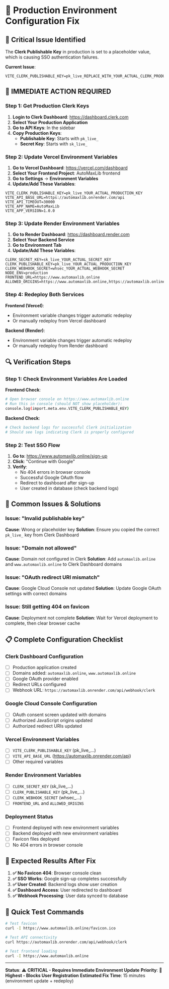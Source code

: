 # 🔧 Production Environment Configuration Fix

## 🎯 Critical Issue Identified

The **Clerk Publishable Key** in production is set to a placeholder value, which is causing SSO authentication failures.

**Current Issue**:
```env
VITE_CLERK_PUBLISHABLE_KEY=pk_live_REPLACE_WITH_YOUR_ACTUAL_CLERK_PRODUCTION_KEY
```

## 🚨 IMMEDIATE ACTION REQUIRED

### Step 1: Get Production Clerk Keys

1. **Login to Clerk Dashboard**: https://dashboard.clerk.com
2. **Select Your Production Application**
3. **Go to API Keys**: In the sidebar
4. **Copy Production Keys**:
   - **Publishable Key**: Starts with `pk_live_`
   - **Secret Key**: Starts with `sk_live_`

### Step 2: Update Vercel Environment Variables

1. **Go to Vercel Dashboard**: https://vercel.com/dashboard
2. **Select Your Frontend Project**: AutoMaxLib frontend
3. **Go to Settings** → **Environment Variables**
4. **Update/Add These Variables**:

```env
VITE_CLERK_PUBLISHABLE_KEY=pk_live_YOUR_ACTUAL_PRODUCTION_KEY
VITE_API_BASE_URL=https://automaxlib.onrender.com/api
VITE_API_TIMEOUT=30000
VITE_APP_NAME=AutoMaxLib
VITE_APP_VERSION=1.0.0
```

### Step 3: Update Render Environment Variables

1. **Go to Render Dashboard**: https://dashboard.render.com
2. **Select Your Backend Service**
3. **Go to Environment Tab**
4. **Update/Add These Variables**:

```env
CLERK_SECRET_KEY=sk_live_YOUR_ACTUAL_SECRET_KEY
CLERK_PUBLISHABLE_KEY=pk_live_YOUR_ACTUAL_PRODUCTION_KEY
CLERK_WEBHOOK_SECRET=whsec_YOUR_ACTUAL_WEBHOOK_SECRET
NODE_ENV=production
FRONTEND_URL=https://www.automaxlib.online
ALLOWED_ORIGINS=https://www.automaxlib.online,https://automaxlib.online
```

### Step 4: Redeploy Both Services

**Frontend (Vercel)**:
- Environment variable changes trigger automatic redeploy
- Or manually redeploy from Vercel dashboard

**Backend (Render)**:
- Environment variable changes trigger automatic redeploy
- Or manually redeploy from Render dashboard

## 🔍 Verification Steps

### Step 1: Check Environment Variables Are Loaded

**Frontend Check**:
```bash
# Open browser console on https://www.automaxlib.online
# Run this in console (should NOT show placeholder):
console.log(import.meta.env.VITE_CLERK_PUBLISHABLE_KEY)
```

**Backend Check**:
```bash
# Check backend logs for successful Clerk initialization
# Should see logs indicating Clerk is properly configured
```

### Step 2: Test SSO Flow

1. **Go to**: https://www.automaxlib.online/sign-up
2. **Click**: "Continue with Google"
3. **Verify**: 
   - No 404 errors in browser console
   - Successful Google OAuth flow
   - Redirect to dashboard after sign-up
   - User created in database (check backend logs)

## 🚨 Common Issues & Solutions

### Issue: "Invalid publishable key"
**Cause**: Wrong or placeholder key
**Solution**: Ensure you copied the correct `pk_live_` key from Clerk Dashboard

### Issue: "Domain not allowed"
**Cause**: Domain not configured in Clerk
**Solution**: Add `automaxlib.online` and `www.automaxlib.online` to Clerk Dashboard domains

### Issue: "OAuth redirect URI mismatch"
**Cause**: Google Cloud Console not updated
**Solution**: Update Google OAuth settings with correct domains

### Issue: Still getting 404 on favicon
**Cause**: Deployment not complete
**Solution**: Wait for Vercel deployment to complete, then clear browser cache

## 📋 Complete Configuration Checklist

### Clerk Dashboard Configuration
- [ ] Production application created
- [ ] Domains added: `automaxlib.online`, `www.automaxlib.online`
- [ ] Google OAuth provider enabled
- [ ] Redirect URLs configured
- [ ] Webhook URL: `https://automaxlib.onrender.com/api/webhook/clerk`

### Google Cloud Console Configuration
- [ ] OAuth consent screen updated with domains
- [ ] Authorized JavaScript origins updated
- [ ] Authorized redirect URIs updated

### Vercel Environment Variables
- [ ] `VITE_CLERK_PUBLISHABLE_KEY` (pk_live_...)
- [ ] `VITE_API_BASE_URL` (https://automaxlib.onrender.com/api)
- [ ] Other required variables

### Render Environment Variables
- [ ] `CLERK_SECRET_KEY` (sk_live_...)
- [ ] `CLERK_PUBLISHABLE_KEY` (pk_live_...)
- [ ] `CLERK_WEBHOOK_SECRET` (whsec_...)
- [ ] `FRONTEND_URL` and `ALLOWED_ORIGINS`

### Deployment Status
- [ ] Frontend deployed with new environment variables
- [ ] Backend deployed with new environment variables
- [ ] Favicon files deployed
- [ ] No 404 errors in browser console

## 🎯 Expected Results After Fix

1. **✅ No Favicon 404**: Browser console clean
2. **✅ SSO Works**: Google sign-up completes successfully
3. **✅ User Created**: Backend logs show user creation
4. **✅ Dashboard Access**: User redirected to dashboard
5. **✅ Webhook Processing**: User data synced to database

## 🔧 Quick Test Commands

```bash
# Test favicon
curl -I https://www.automaxlib.online/favicon.ico

# Test API connectivity
curl https://automaxlib.onrender.com/api/webhook/clerk

# Test frontend loading
curl -I https://www.automaxlib.online
```

---

**Status**: ⚠️ **CRITICAL - Requires Immediate Environment Update**
**Priority**: 🔴 **Highest - Blocks User Registration**
**Estimated Fix Time**: 15 minutes (environment update + redeploy)
